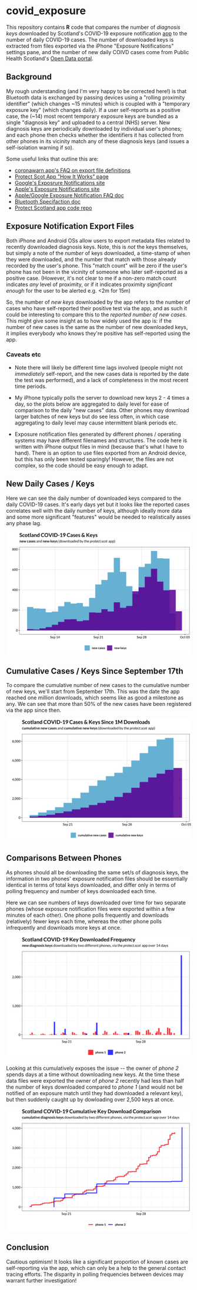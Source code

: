 # covid_exposure

This repository contains **R** code that compares the number of *diagnosis keys* downloaded by Scotland's COVID-19 exposure notification [app](https://protect.scot) to the number of daily COVID-19 cases. The number of downloaded keys is extracted from files exported via the iPhone "Exposure Notifications" settings pane, and the number of new daily COIVD cases come from Public Health Scotland's [Open Data portal](https://www.opendata.nhs.scot). 

## Background

My rough understanding (and I'm very happy to be corrected here!) is that Bluetooth data is exchanged by passing devices using a "rolling proximity identifier" (which changes ~15 minutes) which is coupled with a "temporary exposure key" (which changes daily). If a user self-reports as a positive case, the (~14) most recent temporary exposure keys are bundled as a single "diagnosis key" and uploaded to a central (NHS) server. New diagnosis keys are periodically downloaded by individual user's phones; and each phone then checks whether the identifiers it has collected from other phones in its vicinity match any of these diagnosis keys (and issues a self-isolation warning if so).

Some useful links that outline this are:
* [coronawarn app's FAQ on export file definitions](https://www.coronawarn.app/en/faq/#keys_matches)
* [Protect Scot App "How It Works" page](https://protect.scot/how-it-works)
* [Google's Exposrure Notifications site](https://www.google.com/covid19/exposurenotifications/)
* [Apple's Exposure Notifications site](https://covid19.apple.com/contacttracing)
* [Apple/Google Exposure Notification FAQ doc](https://static.googleusercontent.com/media/www.google.com/en//covid19/exposurenotifications/pdfs/Exposure-Notification-FAQ-v1.2.pdf)
* [Bluetooth Specifaction doc](https://blog.google/documents/70/Exposure_Notification_-_Bluetooth_Specification_v1.2.2.pdf)
* [Protect Scotland app code repo](https://github.com/NES-Digital-Service/protect-scotland)

## Exposure Notification Export Files

Both iPhone and Android OSs allow users to export metadata files related to recently downloaded diagnosis keys. Note, this is *not* the keys themselves, but simply a note of the *number* of keys downloaded, a time-stamp of when they were downloaded, and the number that match with those already recorded by the user's phone. This "match count" will be zero if the user's phone has not been in the vicinity of someone who later self-reported as a positive case. (However, it's not clear to me if a non-zero match count indicates *any* level of proximity, or if it indicates proximity *significant enough* for the user to be alerted e.g. <2m for 15m)

So, the number of *new keys* downloaded by the app refers to the number of cases who have self-reported their positive test via the app, and as such it could be interesting to compare this to the *reported number of new cases*. This might give some insight as to how widely used the app is: if the number of new cases is the same as the number of new downloaded keys, it implies everybody who knows they're positive has self-reported using the app.

### Caveats etc

* Note there will likely be different time lags involved (people might not *immediately* self-report, and the new cases data is reported by the date the test was performed), and a lack of completeness in the most recent time periods.

* My iPhone typically polls the server to download new keys 2 - 4 times a day, so the plots below are aggregated to daily level for ease of comparison to the daily "new cases" data. Other phones may download larger batches of new keys but do see less often, in which case aggregating to daily level may cause intermittent blank periods etc.

* Exposure notification files generated by different phones / operating systems may have different filenames and structures. The code here is written with iPhone output files in mind (because that's what I have to hand). There is an option to use files exported from an Android device, but this has only been tested sparingly! However, the files are not complex, so the code should be easy enough to adapt.

## New Daily Cases / Keys
Here we can see the daily number of downloaded keys compared to the daily COVID-19 cases. It's early days yet but it looks like the reported cases correlates well with the daily number of keys, although ideally more data and some more significant "features" would be needed to realistically asses any phase lag.

![](/pics/plot_cases_keys.png)

## Cumulative Cases / Keys Since September 17th
To compare the cumulative number of new cases to the cumulative number of new keys, we'll start from September 17th. This was the date the app reached one million downloads, which seems like as good a milestone as any. We can see that more than 50% of the new cases have been registered via the app since then.

![](/pics/plot_cum_cases_keys_sep17.png)

## Comparisons Between Phones
As phones should all be downloading the same set/s of diagnosis keys, the information in two phones' exposure notification files should be essentially identical in terms of total keys downloaded, and differ only in terms of polling frequency and number of keys downloaded each time.

Here we can see numbers of keys downloaded over time for two separate phones (whose exposure notification files were exported within a few minutes of each other). One phone polls frequently and downloads (relatively) fewer keys each time, whereas the other phone polls infrequently and downloads more keys at once.

![](/pics/plot_new_two_phones.png)

Looking at this cumulatively exposes the issue -- the owner of *phone 2* spends days at a time without downloading new keys. At the time these data files were exported the owner of *phone 2* recently had less than half the number of keys downloaded compared to *phone 1* (and would not be notified of an exposure match until they had downloaded a relevant key), but then suddenly caught up by dowloading over 2,500 keys at once.

![](/pics/plot_cum_two_phones.png)


## Conclusion

Cautious optimism! It looks like a significant proportion of known cases are self-reporting via the app, which can only be a help to the general contact tracing efforts. The disparity in polling frequencies between devices may warrant further investigation!

